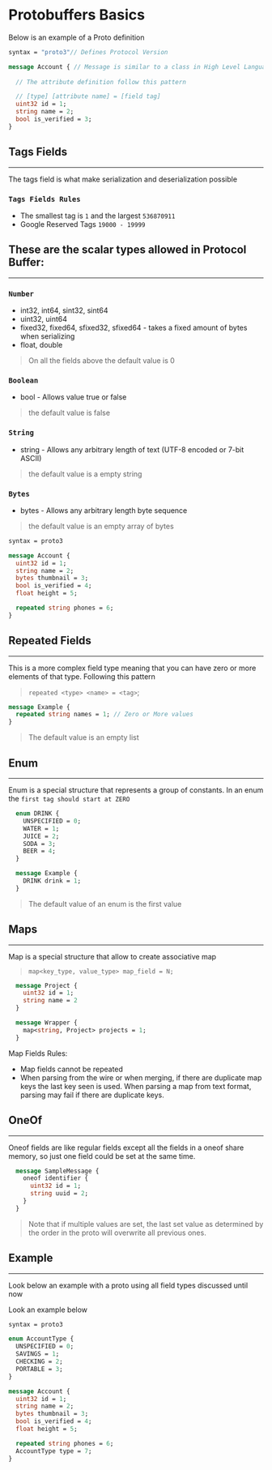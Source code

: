 # Protobuffers Basics

Below is an example of a Proto definition

```proto
syntax = "proto3"// Defines Protocol Version

message Account { // Message is similar to a class in High Level Languages or Struct in low Level Languages
  
  // The attribute definition follow this pattern

  // [type] [attribute name] = [field tag]
  uint32 id = 1;
  string name = 2;
  bool is_verified = 3;
}
```

## Tags Fields
---

The tags field is what make serialization and deserialization possible

### `Tags Fields Rules`

- The smallest tag is `1` and the largest `536870911`
- Google Reserved Tags `19000 - 19999`

## These are the scalar types allowed in Protocol Buffer:
---
### `Number`

- int32, int64, sint32, sint64
- uint32, uint64
- fixed32, fixed64, sfixed32, sfixed64 - takes a fixed amount of bytes when serializing
- float, double

> On all the fields above the default value is 0

### `Boolean`

- bool - Allows value true or false

> the default value is false

### `String`

- string - Allows any arbitrary length of text (UTF-8 encoded or 7-bit ASCII)

> the default value is a empty string

### `Bytes`

- bytes - Allows any arbitrary length byte sequence

> the default value is an empty array of bytes

```proto
syntax = proto3

message Account {
  uint32 id = 1;
  string name = 2;
  bytes thumbnail = 3;
  bool is_verified = 4;
  float height = 5;

  repeated string phones = 6;
}
```


## Repeated Fields
---

This is a more complex field type meaning that you can have zero or more elements of that type. Following this pattern

> `repeated <type> <name> = <tag>`;

```proto
message Example {
  repeated string names = 1; // Zero or More values
}
```

> The default value is an empty list

## Enum
---

Enum is a special structure that represents a group of constants. In an enum the `first tag should start at ZERO`

```proto
  enum DRINK {
    UNSPECIFIED = 0;
    WATER = 1;
    JUICE = 2;
    SODA = 3;
    BEER = 4;
  }

  message Example {
    DRINK drink = 1;
  }
```

> The default value of an enum is the first value

## Maps
---

Map is a special structure that allow to create associative map

> `map<key_type, value_type> map_field = N;`

```proto
  message Project {
    uint32 id = 1;
    string name = 2
  }

  message Wrapper {
    map<string, Project> projects = 1; 
  }
```

Map Fields Rules:
- Map fields cannot be repeated
- When parsing from the wire or when merging, if there are duplicate map keys the last key seen is used. When parsing a map from text format, parsing may fail if there are duplicate keys.

## OneOf
---

Oneof fields are like regular fields except all the fields in a oneof share memory, so just one field could be set at the same time.

```proto
  message SampleMessage {
    oneof identifier {
      uint32 id = 1;
      string uuid = 2;
    }
  }
```

> Note that if multiple values are set, the last set value as determined by the order in the proto will overwrite all previous ones.





## Example
---

Look below an example with a proto using all field types discussed until now

Look an example below

```proto
syntax = proto3

enum AccountType {
  UNSPECIFIED = 0;
  SAVINGS = 1;
  CHECKING = 2;
  PORTABLE = 3;
}

message Account {
  uint32 id = 1;
  string name = 2;
  bytes thumbnail = 3;
  bool is_verified = 4;
  float height = 5;

  repeated string phones = 6;
  AccountType type = 7;
}
```